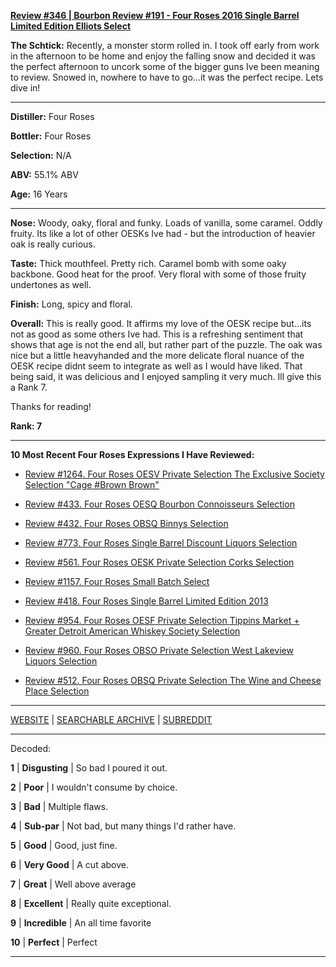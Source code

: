 
[**Review #346 | Bourbon Review #191 - Four Roses 2016 Single Barrel Limited Edition Elliots Select**]( https://t8ke.review/review-346-four-roses-elliots-select-2016-single-barrel-limited-edition/)

**The Schtick:** Recently, a monster storm rolled in. I took off early from work in the afternoon to be home and enjoy the falling snow and decided it was the perfect afternoon to uncork some of the bigger guns Ive been meaning to review. Snowed in, nowhere to have to go...it was the perfect recipe. Lets dive in!

-----

**Distiller:** Four Roses

**Bottler:** Four Roses

**Selection:** N/A

**ABV:** 55.1% ABV

**Age:** 16 Years 

-----

**Nose:**  Woody, oaky, floral and funky. Loads of vanilla, some caramel. Oddly fruity. Its like a lot of other OESKs Ive had - but the introduction of heavier oak is really curious.

**Taste:** Thick mouthfeel. Pretty rich. Caramel bomb with some oaky backbone. Good heat for the proof. Very floral with some of those fruity undertones as well.

**Finish:** Long, spicy and floral.

**Overall:** This is really good. It affirms my love of the OESK recipe but...its not as good as some others Ive had. This is a refreshing sentiment that shows that age is not the end all, but rather part of the puzzle. The oak was nice but a little heavyhanded and the more delicate floral nuance of the OESK recipe didnt seem to integrate as well as I would have liked. That being said, it was delicious and I enjoyed sampling it very much. Ill give this a Rank 7.

Thanks for reading!

**Rank: 7**

----- 

**10 Most Recent Four Roses Expressions I Have Reviewed:** 

- [Review #1264. Four Roses OESV Private Selection The Exclusive Society Selection "Cage #Brown Brown"]( https://t8ke.review/review-1264-four-roses-oesv-private-selection-the-exclusive-society-selection-cage-brown-brown) 

- [Review #433. Four Roses OESQ Bourbon Connoisseurs Selection]( https://t8ke.review/review-433-four-roses-oesq-bourbon-connoisseurs/) 

- [Review #432. Four Roses OBSQ Binnys Selection]( https://t8ke.review/review-432-four-roses-obsq-binnys/) 

- [Review #773. Four Roses Single Barrel Discount Liquors Selection]( https://t8ke.review/review-773-four-roses-single-barrel-obsv-discount-liquors-selection/) 

- [Review #561. Four Roses OESK Private Selection Corks Selection]( https://t8ke.review/review-561-four-roses-private-selection-oesk-corks-selection/) 

- [Review #1157. Four Roses Small Batch Select]( https://t8ke.review/review-1157-four-roses-small-batch-select/) 

- [Review #418. Four Roses Single Barrel Limited Edition 2013]( https://t8ke.review/review-418-four-roses-single-barrel-limited-edition-2013-obsk/) 

- [Review #954. Four Roses OESF Private Selection Tippins Market + Greater Detroit American Whiskey Society Selection]( https://t8ke.review/review-954-four-roses-private-selection-oesf-tippins-market-greater-detroit-american-whiskey-society-selection/) 

- [Review #960. Four Roses OBSO Private Selection West Lakeview Liquors Selection]( https://t8ke.review/review-960-four-roses-private-selection-obso-west-lakeview-liquors-selection/) 

- [Review #512. Four Roses OBSQ Private Selection The Wine and Cheese Place Selection]( https://t8ke.review/review-512-four-roses-obsq-the-wine-and-cheese-place/) 

-----

[WEBSITE](https://t8ke.review) | [SEARCHABLE ARCHIVE](https://t8ke.review/review-archive/) | [SUBREDDIT](https://reddit.com/r/t8kereviews)

-----

Decoded:

**1** | **Disgusting** | So bad I poured it out.

**2** | **Poor** | I wouldn't consume by choice.

**3** | **Bad** | Multiple flaws.

**4** | **Sub-par** | Not bad, but many things I'd rather have.

**5** | **Good** | Good, just fine.

**6** | **Very Good** | A cut above.

**7** | **Great** | Well above average

**8** | **Excellent** | Really quite exceptional.

**9** | **Incredible** | An all time favorite

**10** | **Perfect** | Perfect

----

